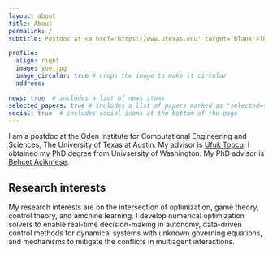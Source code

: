 ```yaml
---
layout: about
title: About
permalink: /
subtitle: Postdoc at <a href='https://www.utexas.edu' target='blank'>The University of Texas at Austin</a>, TX, USA.

profile:
  align: right
  image: yue.jpg
  image_circular: true # crops the image to make it circular
  address:

news: true  # includes a list of news items
selected_papers: true # includes a list of papers marked as "selected={true}"
social: true  # includes social icons at the bottom of the page
---
```


I am a postdoc at the Oden Institute for Computational Engineering and Sciences, The University of Texas at Austin. My advisor is [Ufuk Topcu](https://www.ae.utexas.edu/people/faculty/faculty-directory/topcu). I obtained my PhD degree from Univsersity of Washington. My PhD advisor is [Behcet Acikmese](https://www.aa.washington.edu/facultyfinder/behcet-acikmese). 

Research interests
------

My research interests are on the intersection of optimization, game theory, control theory, and amchine learning. I develop numerical optimization solvers to enable real-time decision-making in autonomy, data-driven control methods for dynamical systems with unknown governing equations, and mechanisms to mitigate the conflicts in multiagent interactions. 


